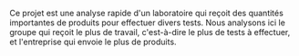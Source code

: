 Ce projet est une analyse rapide d'un laboratoire qui reçoit des quantités importantes de produits pour effectuer divers tests.
Nous analysons ici le groupe qui reçoit le plus de travail, c'est-à-dire le plus de tests à effectuer, et l'entreprise qui envoie le plus de produits.

